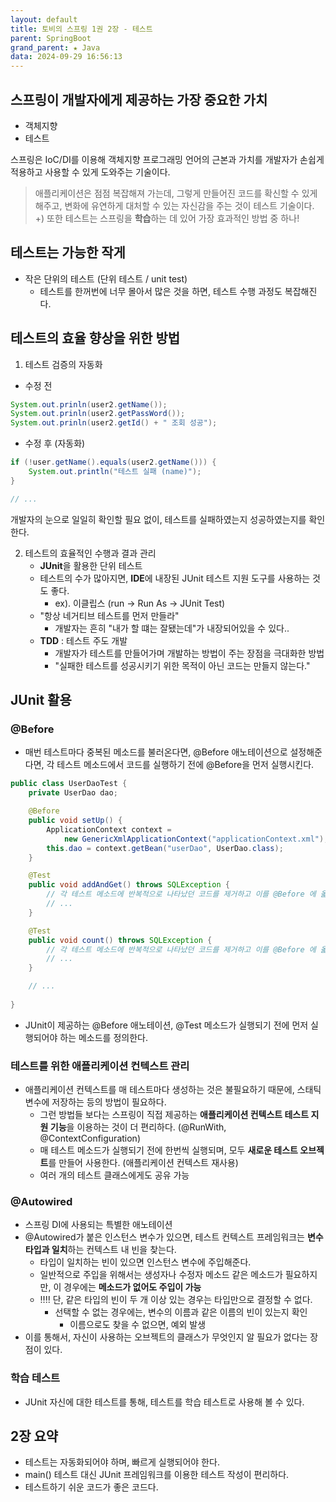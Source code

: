 ```yaml
---
layout: default
title: 토비의 스프링 1권 2장 - 테스트
parent: SpringBoot
grand_parent: ★ Java
data: 2024-09-29 16:56:13
---
```


## 스프링이 개발자에게 제공하는 가장 중요한 가치
- 객체지향
- 테스트

스프링은 IoC/DI를 이용해 객체지향 프로그래밍 언어의 근본과 가치를 개발자가 손쉽게 적용하고 사용할 수 있게 도와주는 기술이다.

> 애플리케이션은 점점 복잡해져 가는데, 그렇게 만들어진 코드를 확신할 수 있게 해주고, 변화에 유연하게 대처할 수 있는 자신감을 주는 것이 테스트 기술이다.
> 	+) 또한 테스트는 스프링을 **학습**하는 데 있어 가장 효과적인 방법 중 하나!

## 테스트는 가능한 작게
- 작은 단위의 테스트 (단위 테스트 / unit test)
	- 테스트를 한꺼번에 너무 몰아서 많은 것을 하면, 테스트 수행 과정도 복잡해진다.
## 테스트의 효율 향상을 위한 방법
1. 테스트 검증의 자동화
- 수정 전
```java
System.out.prinln(user2.getName());
System.out.prinln(user2.getPassWord());
System.out.prinln(user2.getId() + " 조회 성공");
```

- 수정 후 (자동화)

```java
if (!user.getName().equals(user2.getName())) {
	System.out.println("테스트 실패 (name)");
}

// ...
```

개발자의 눈으로 일일히 확인할 필요 없이, 테스트를 실패하였는지 성공하였는지를 확인한다.

2. 테스트의 효율적인 수행과 결과 관리
	- **JUnit**을 활용한 단위 테스트
	- 테스트의 수가 많아지면, **IDE**에 내장된 JUnit 테스트 지원 도구를 사용하는 것도 좋다.
		- ex). 이클립스 (run -> Run As -> JUnit Test)
	- "항상 네거티브 테스트를 먼저 만들라"
		- 개발자는 흔히 "내가 할 떄는 잘됐는데"가 내장되어있을 수 있다..
	- **TDD** : 테스트 주도 개발
		- 개발자가 테스트를 만들어가며 개발하는 방법이 주는 장점을 극대화한 방법
		- "실패한 테스트를 성공시키기 위한 목적이 아닌 코드는 만들지 않는다."
## JUnit 활용
### @Before
- 매번 테스트마다 중복된 메소드를 불러온다면, @Before 애노테이션으로 설정해준다면, 각 테스트 메소드에서 코드를 실행하기 전에 @Before을 먼저 실행시킨다.

```java
public class UserDaoTest {
	private UserDao dao;

	@Before
	public void setUp() {
		ApplicationContext context = 
			new GenericXmlApplicationContext("applicationContext.xml");
		this.dao = context.getBean("userDao", UserDao.class);
	}

	@Test
	public void addAndGet() throws SQLException {
		// 각 테스트 메소드에 반복적으로 나타났던 코드를 제거하고 이를 @Before 에 옯겨 놓는다.
		// ...
	}

	@Test
	public void count() throws SQLException {
		// 각 테스트 메소드에 반복적으로 나타났던 코드를 제거하고 이를 @Before 에 옯겨 놓는다.
		// ...
	}

	// ...
	
}
```

- JUnit이 제공하는 @Before 애노테이션, @Test 메소드가 실행되기 전에 먼저 실행되어야 하는 메소드를 정의한다.

### 테스트를 위한 애플리케이션 컨텍스트 관리
- 애플리케이션 컨텍스트를 매 테스트마다 생성하는 것은 불필요하기 때문에, 스태틱 변수에 저장하는 등의 방법이 필요하다.
	- 그런 방법들 보다는 스프링이 직접 제공하는 **애플리케이션 컨텍스트 테스트 지원 기능**을 이용하는 것이 더 편리하다. (@RunWith, @ContextConfiguration)
	- 매 테스트 메소드가 실행되기 전에 한번씩 실행되며, 모두 **새로운 테스트 오브젝트**를 만들어 사용한다. (애플리케이션 컨텍스트 재사용)
	- 여러 개의 테스트 클래스에게도 공유 가능
### @Autowired
- 스프링 DI에 사용되는 특별한 애노테이션
- @Autowired가 붙은 인스턴스 변수가 있으면, 테스트 컨텍스트 프레임워크는 **변수 타입과 일치**하는 컨텍스트 내 빈을 찾는다.
	- 타입이 일치하는 빈이 있으면 인스턴스 변수에 주입해준다.
	- 일반적으로 주입을 위해서는 생성자나 수정자 메소드 같은 메소드가 필요하지만, 이 경우에는 **메소드가 없어도 주입이 가능**
	- ‼️‼️ 단, 같은 타입의 빈이 두 개 이상 있는 경우는 타입만으로 결정할 수 없다.
		-  선택할 수 없는 경우에는, 변수의 이름과 같은 이름의 빈이 있는지 확인
			- 이름으로도 찾을 수 없으면, 예외 발생
- 이를 통해서, 자신이 사용하는 오브젝트의 클래스가 무엇인지 알 필요가 없다는 장점이 있다.
### 학습 테스트
- JUnit 자신에 대한 테스트를 통해, 테스트를 학습 테스트로 사용해 볼 수 있다.

## 2장 요약
- 테스트는 자동화되어야 하며, 빠르게 실행되어야 한다.
- main() 테스트 대신 JUnit 프레임워크를 이용한 테스트 작성이 편리하다.
- 테스트하기 쉬운 코드가 좋은 코드다.